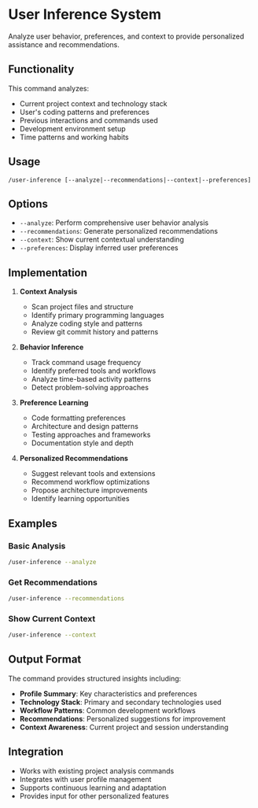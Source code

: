 # User Inference System

Analyze user behavior, preferences, and context to provide personalized assistance and recommendations.

## Functionality

This command analyzes:
- Current project context and technology stack
- User's coding patterns and preferences
- Previous interactions and commands used
- Development environment setup
- Time patterns and working habits

## Usage

```
/user-inference [--analyze|--recommendations|--context|--preferences]
```

## Options

- `--analyze`: Perform comprehensive user behavior analysis
- `--recommendations`: Generate personalized recommendations
- `--context`: Show current contextual understanding
- `--preferences`: Display inferred user preferences

## Implementation

1. **Context Analysis**
   - Scan project files and structure
   - Identify primary programming languages
   - Analyze coding style and patterns
   - Review git commit history and patterns

2. **Behavior Inference**
   - Track command usage frequency
   - Identify preferred tools and workflows
   - Analyze time-based activity patterns
   - Detect problem-solving approaches

3. **Preference Learning**
   - Code formatting preferences
   - Architecture and design patterns
   - Testing approaches and frameworks
   - Documentation style and depth

4. **Personalized Recommendations**
   - Suggest relevant tools and extensions
   - Recommend workflow optimizations
   - Propose architecture improvements
   - Identify learning opportunities

## Examples

### Basic Analysis
```bash
/user-inference --analyze
```

### Get Recommendations
```bash
/user-inference --recommendations
```

### Show Current Context
```bash
/user-inference --context
```

## Output Format

The command provides structured insights including:

- **Profile Summary**: Key characteristics and preferences
- **Technology Stack**: Primary and secondary technologies used
- **Workflow Patterns**: Common development workflows
- **Recommendations**: Personalized suggestions for improvement
- **Context Awareness**: Current project and session understanding

## Integration

- Works with existing project analysis commands
- Integrates with user profile management
- Supports continuous learning and adaptation
- Provides input for other personalized features